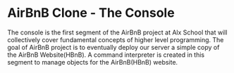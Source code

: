 # AirBnB Clone - The Console
The console is the first segment of the AirBnB project at Alx School that will collectively cover fundamental concepts of higher level programming. The goal of AirBnB project is to eventually deploy our server a simple copy of the AirBnB Website(HBnB). A command interpreter is created in this segment to manage objects for the AirBnB(HBnB) website.



